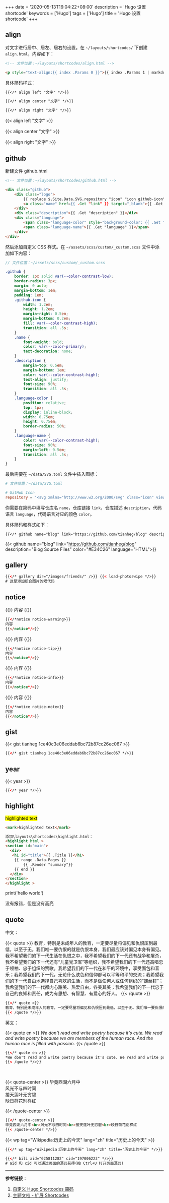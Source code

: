 +++
date = '2020-05-13T16:04:22+08:00'
description = 'Hugo 设置 shortcode'
keywords = ['Hugo']
tags = ['Hugo']
title = 'Hugo 设置 shortcode'
+++

## align

对文字进行居中、居左、居右的设置。在 `~/layouts/shortcodes/` 下创建 `align.html`，内容如下：

```html
<!-- 文件位置：~/layouts/shortcodes/align.html -->

<p style="text-align:{{ index .Params 0 }}">{{ index .Params 1 | markdownify }}</p>
```

具体简码样式：

```markdown
{{</* align left "文字" */>}}

{{</* align center "文字" */>}}

{{</* align right "文字" */>}}
```

{{< align left "文字" >}}

{{< align center "文字" >}}

{{< align right "文字" >}}

## github

新建文件 github.html

```html
<!-- 文件位置：~/layouts/shortcodes/github.html -->

<div class="github">
    <div class="logo">
        {{ replace $.Site.Data.SVG.repository "icon" "icon github-icon" | safeHTML }}
        <a class="name" href={{ .Get "link" }} target="_blank">{{ .Get "name" }}</a>
    </div>
    <div class="description">{{ .Get "description" }}</div> 
    <div class="language">
        <span class="language-color" style="background-color: {{ .Get "color" }}"></span>
        <span class="language-name">{{ .Get "language" }}</span>
    </div>
</div>
```

然后添加自定义 CSS 样式。在 `~/assets/scss/custom/_custom.scss` 文件中添加如下内容：

```scss
// 文件位置：~/assets/scss/custom/_custom.scss

.github {
    border: 1px solid var(--color-contrast-low);
    border-radius: 3px;
    margin: 0 auto;
    margin-bottom: 1em;
    padding: 1em;
    .github-icon {
        width: 1.2em;
        height: 1.2em;
        margin-right: 0.5em;
        margin-bottom: 0.2em;
        fill: var(--color-contrast-high);
        transition: all .5s;
    }
    .name {
        font-weight: bold;
        color: var(--color-primary);
        text-decoration: none;
    }
    .description {
        margin-top: 0.5em;
        margin-bottom: 1em;
        color: var(--color-contrast-high);
        text-align: justify;
        font-size: 90%;
        transition: all .5s;
    }
    .language-color {
        position: relative;
        top: 1px;
        display: inline-block;
        width: 0.75em;
        height: 0.75em;
        border-radius: 50%;
    }
    .language-name {
        color: var(--color-contrast-high);
        font-size: 90%;
        margin-left: 0.5em;
        transition: all .5s;
    }
}
```

最后需要在 `~/data/SVG.toml` 文件中插入图标：

```toml
# 文件位置：~/data/SVG.toml

# GitHub Icon
repository = '<svg xmlns="http://www.w3.org/2000/svg" class="icon" viewBox="0 0 16 16"><path fill-rule="evenodd" clip-rule="evenodd" d="M2 2.5C2 1.83696 2.26339 1.20107 2.73223 0.732233C3.20108 0.263392 3.83696 0 4.5 0L13.25 0C13.4489 0 13.6397 0.0790176 13.7803 0.21967C13.921 0.360322 14 0.551088 14 0.75V13.25C14 13.4489 13.921 13.6397 13.7803 13.7803C13.6397 13.921 13.4489 14 13.25 14H10.75C10.5511 14 10.3603 13.921 10.2197 13.7803C10.079 13.6397 10 13.4489 10 13.25C10 13.0511 10.079 12.8603 10.2197 12.7197C10.3603 12.579 10.5511 12.5 10.75 12.5H12.5V10.5H4.5C4.30308 10.5 4.11056 10.5582 3.94657 10.6672C3.78257 10.7762 3.65442 10.9312 3.57816 11.1128C3.50191 11.2943 3.48096 11.4943 3.51793 11.6878C3.5549 11.8812 3.64816 12.0594 3.786 12.2C3.92524 12.3422 4.0023 12.5338 4.00024 12.7328C3.99818 12.9318 3.91716 13.1218 3.775 13.261C3.63285 13.4002 3.4412 13.4773 3.24222 13.4752C3.04325 13.4732 2.85324 13.3922 2.714 13.25C2.25571 12.7829 1.99929 12.1544 2 11.5V2.5ZM12.5 1.5V9H4.5C4.144 9 3.806 9.074 3.5 9.208V2.5C3.5 2.23478 3.60536 1.98043 3.79289 1.79289C3.98043 1.60536 4.23478 1.5 4.5 1.5H12.5ZM5 12.25V15.5C5 15.5464 5.01293 15.5919 5.03734 15.6314C5.06175 15.6709 5.09667 15.7028 5.1382 15.7236C5.17972 15.7444 5.22621 15.7532 5.27245 15.749C5.31869 15.7448 5.36286 15.7279 5.4 15.7L6.85 14.613C6.89328 14.5805 6.94591 14.563 7 14.563C7.05409 14.563 7.10673 14.5805 7.15 14.613L8.6 15.7C8.63714 15.7279 8.68131 15.7448 8.72755 15.749C8.77379 15.7532 8.82028 15.7444 8.8618 15.7236C8.90333 15.7028 8.93826 15.6709 8.96266 15.6314C8.98707 15.5919 9 15.5464 9 15.5V12.25C9 12.1837 8.97366 12.1201 8.92678 12.0732C8.87989 12.0263 8.81631 12 8.75 12H5.25C5.1837 12 5.12011 12.0263 5.07322 12.0732C5.02634 12.1201 5 12.1837 5 12.25Z"/></svg>'
```

你需要在简码中填写仓库名 `name`，仓库链接 `link`，仓库描述 `description`，代码语言 `language`，代码语言对应的颜色 `color`。

具体简码和样式如下：

```markdown
{{</* github name="blog" link="https://github.com/tianheg/blog" description="Blog Source Files" color="#E34C26" language="HTML" */>}}
```

{{< github name="blog" link="https://github.com/tianheg/blog" description="Blog Source Files" color="#E34C26" language="HTML">}}

## gallery

```html
{{</* gallery dir="/images/friends/" />}} {{< load-photoswipe */>}}
# 这是添加组合图片的短代码
```

## notice

{{<notice notice-warning>}}
内容
{{</notice>}}

```html
{{</*notice notice-warning>}}
内容
{{</notice*/>}}
```

{{<notice notice-tip>}}
内容
{{</notice>}}

```html
{{</*notice notice-tip>}}
内容
{{</notice*/>}}
```

{{<notice notice-info>}}
内容
{{</notice>}}

```html
{{</*notice notice-info>}}
内容
{{</notice*/>}}
```

{{<notice notice-note>}}
内容
{{</notice>}}

```html
{{</*notice notice-note>}}
内容
{{</notice*/>}}
```

## gist

{{< gist tianheg 1ce40c3e06eddab6bc72b87cc26ec067 >}}

```html
{{</* gist tianheg 1ce40c3e06eddab6bc72b87cc26ec067 */>}}
```

## year

{{< year >}}

```html
{{</* year */>}}
```

## highlight

<mark>highlighted text</mark>

```html
<mark>highlighted text</mark>
```

```html
添加\layouts\shortcodes\highlight.html：
<highlight html >
<section id="main">
  <div>
   <h1 id="title">{{ .Title }}</h1>
    {{ range .Data.Pages }}
        {{ .Render "summary"}}
    {{ end }}
  </div>
</section>
</highlight >
```

<highlight>

print('hello world')

</highlight>

没有报错，但是没有高亮

## quote

中文：

{{< quote >}}
教育，特别是未成年人的教育，一定要尽量将偏见和仇恨压到最低，以至于无。我们唯一要仇恨的就是仇恨本身，我们最应该对偏见本身有偏见。我不希望我们的下一代生活在仇恨之中，我不希望我们的下一代还有战争和屠杀，我不希望我们的下一代还有“儿童党卫军”等组织，我不希望我们的下一代还高唱忠于领袖、忠于组织的赞歌。我希望我们的下一代在和平的环境中，享受面包和音乐；我希望我们的下一代，无论什么肤色和信仰都可以平等和平的交流；我希望我们的下一代自由地选择自己喜欢的生活，而不是做任何人或任何组织的“螺丝钉”；我希望我们的下一代都内心甜美、热爱自由，各美其美；我希望我们的下一代忠于自己的良知和责任，成为有思想、有智慧、有爱心的好人。
{{< /quote >}}

```html
{{</* quote >}}
教育，特别是未成年人的教育，一定要尽量将偏见和仇恨压到最低，以至于无。我们唯一要仇恨的就是仇恨本身，我们最应该对偏见本身有偏见。我不希望我们的下一代生活在仇恨之中，我不希望我们的下一代还有战争和屠杀，我不希望我们的下一代还有“儿童党卫军”等组织，我不希望我们的下一代还高唱忠于领袖、忠于组织的赞歌。我希望我们的下一代在和平的环境中，享受面包和音乐；我希望我们的下一代，无论什么肤色和信仰都可以平等和平的交流；我希望我们的下一代自由地选择自己喜欢的生活，而不是做任何人或任何组织的“螺丝钉”；我希望我们的下一代都内心甜美、热爱自由，各美其美；我希望我们的下一代忠于自己的良知和责任，成为有思想、有智慧、有爱心的好人。
{{< /quote */>}}
```

英文：

{{< quote en >}}
*We don't read and write poetry because it's cute. We read and write poetry because we are members of the human race. And the human race is filled with passion.*
{{< /quote >}}

```html
{{</* quote en >}}
*We don't read and write poetry because it's cute. We read and write poetry because we are members of the human race. And the human race is filled with passion.*
{{< /quote */>}}
```

<br>

{{< quote-center >}}
毕竟西湖六月中<br>风光不与四时同<br>接天莲叶无穷碧<br>映日荷花别样红

{{< /quote-center >}}

```html
{{</* quote-center >}}
毕竟西湖六月中<br>风光不与四时同<br>接天莲叶无穷碧<br>映日荷花别样红
{{< /quote-center */>}}
```

{{< wp tag="Wikipedia:历史上的今天" lang="zh" title="历史上的今天" >}}

```html
{{</* wp tag="Wikipedia:历史上的今天" lang="zh" title="历史上的今天" */>}}
```

```html
{{</* bili aid="625811282" cid="197006223" */>}}
# aid 和 cid 可以通过页面的源码获得(按 Ctrl+U 打开页面源码)
```

---

**参考链接**：

1. [自定义 Hugo Shortcodes 简码](https://guanqr.com/tech/website/hugo-shortcodes-customization/)
2. [主题文档 - 扩展 Shortcodes](https://hugoloveit.com/zh-cn/theme-documentation-extended-shortcodes/)
